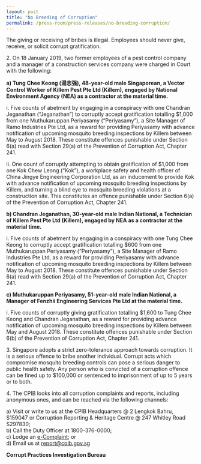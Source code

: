 ```yaml
---
layout: post
title: "No Breeding of Corruption"
permalink: /press-room/press-releases/no-breeding-corruption/
---
```

The giving or receiving of bribes is illegal. Employees should never give, receive, or solicit corrupt gratification.

2\.        On 18 January 2019, two former employees of a pest control company and a manager of a construction services company were charged in Court with the following:

**a) Tung Chee Keong (湯志强), 48-year-old male Singaporean, a Vector Control Worker of Killem Pest Pte Ltd (Killem), engaged by National Environment Agency (NEA) as a contractor at the material time.**

i. Five counts of abetment by engaging in a conspiracy with one Chandran Jeganathan (“Jeganathan”) to corruptly accept gratification totalling $1,000 from one Muthukaruppan Periyasamy (“Periyasamy”), a Site Manager of Ramo Industries Pte Ltd, as a reward for providing Periyasamy with advance notification of upcoming mosquito breeding inspections by Killem between May to August 2018. These constitute offences punishable under Section 6(a) read with Section 29(a) of the Prevention of Corruption Act, Chapter 241.

ii. One count of corruptly attempting to obtain gratification of $1,000 from one Kok Chew Leong (“Kok”), a workplace safety and health officer of China Jingye Engineering Corporation Ltd, as an inducement to provide Kok with advance notification of upcoming mosquito breeding inspections by Killem, and turning a blind eye to mosquito breeding violations at a construction site. This constitutes an offence punishable under Section 6(a) of the Prevention of Corruption Act, Chapter 241.

**b) Chandran Jeganathan, 30-year-old male Indian National, a Technician of Killem Pest Pte Ltd (Killem), engaged by NEA as a contractor at the material time.**

i. Five counts of abetment by engaging in a conspiracy with one Tung Chee Keong to corruptly accept gratification totalling $600 from one Muthukaruppan Periyasamy (“Periyasamy”), a Site Manager of Ramo Industries Pte Ltd, as a reward for providing Periyasamy with advance notification of upcoming mosquito breeding inspections by Killem between May to August 2018. These constitute offences punishable under Section 6(a) read with Section 29(a) of the Prevention of Corruption Act, Chapter 241.

**c) Muthukaruppan Periyasamy, 51-year-old male Indian National, a Manager of Fenzhii Engineering Services Pte Ltd at the material time.**

i. Five counts of corruptly giving gratification totalling $1,600 to Tung Chee Keong and Chandran Jeganathan, as a reward for providing advance notification of upcoming mosquito breeding inspections by Killem between May and August 2018. These constitute offences punishable under Section 6(b) of the Prevention of Corruption Act, Chapter 241.

3\.        Singapore adopts a strict zero-tolerance approach towards corruption. It is a serious offence to bribe another individual. Corrupt acts which compromise mosquito breeding controls can pose a serious danger to public health safety. Any person who is convicted of a corruption offence can be fined up to $100,000 or sentenced to imprisonment of up to 5 years or to both.

4\.        The CPIB looks into all corruption complaints and reports, including anonymous ones, and can be reached via the following channels:

a) Visit or write to us at the CPIB Headquarters @ 2 Lengkok Bahru, S159047 or Corruption Reporting & Heritage Centre @ 247 Whitley Road S297830;<br />
b) Call the Duty Officer at 1800-376-0000;<br />
c) Lodge an [e-Complaint](/e-services/e-complaint-for-corrupt-conduct); or<br>
d) Email us at <a class="spamspan" href="mailto:report@cpib.gov.sg">report@cpib.gov.sg</a>

**Corrupt Practices Investigation Bureau**
